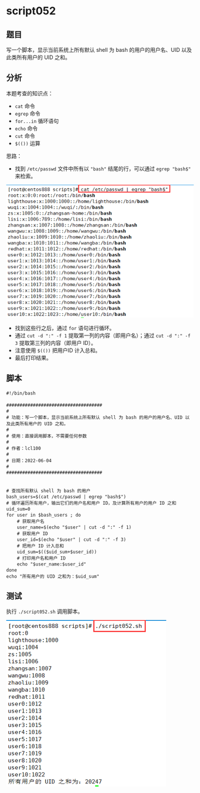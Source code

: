 # script052
## 题目

写一个脚本，显示当前系统上所有默认 shell 为 bash 的用户的用户名、UID 以及此类所有用户的 UID 之和。





## 分析

本题考查的知识点：

- `cat` 命令
- `egrep` 命令
- `for...in` 循环语句
- `echo` 命令
- `cut` 命令
- `$(())` 运算

思路：

- 找到 `/etc/passwd` 文件中所有以 `"bash"` 结尾的行，可以通过 `egrep "bash$"` 来检索。

![image-20220605131137265](image-script052/image-20220605131137265.png)

- 找到这些行之后，通过 `for` 语句进行循环。
- 通过 `cut -d ":" -f 1` 提取第一列的内容（即用户名）；通过 `cut -d ":" -f 3` 提取第三列的内容（即用户 ID）。
- 注意使用 `$(())` 把用户ID 计入总和。
- 最后打印结果。





## 脚本

```shell
#!/bin/bash

####################################
#
# 功能：写一个脚本，显示当前系统上所有默认 shell 为 bash 的用户的用户名、UID 以及此类所有用户的 UID 之和。
#
# 使用：直接调用脚本，不需要任何参数
#
# 作者：lcl100
#
# 日期：2022-06-04
#
####################################


# 查找所有默认 shell 为 bash 的用户
bash_users=$(cat /etc/passwd | egrep "bash$")
# 循环遍历所有用户，输出它们的用户名和用户 ID，及计算所有用户的用户 ID 之和
uid_sum=0
for user in $bash_users ; do
    # 获取用户名
    user_name=$(echo "$user" | cut -d ":" -f 1)
    # 获取用户 ID
    user_id=$(echo "$user" | cut -d ":" -f 3)
    # 把用户 ID 计入总和
    uid_sum=$(($uid_sum+$user_id))
    # 打印用户名和用户 ID
    echo "$user_name:$user_id"
done
echo "所有用户的 UID 之和为：$uid_sum"
```





## 测试

执行 `./script052.sh` 调用脚本。

![image-20220605130732490](image-script052/image-20220605130732490.png)

